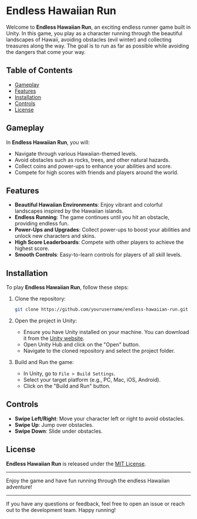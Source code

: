 # Endless Hawaiian Run

Welcome to **Endless Hawaiian Run**, an exciting endless runner game built in Unity. In this game, you play as a character running through the beautiful landscapes of Hawaii, avoiding obstacles (evil winter) and collecting treasures along the way. The goal is to run as far as possible while avoiding the dangers that come your way.

## Table of Contents

- [Gameplay](#gameplay)
- [Features](#features)
- [Installation](#installation)
- [Controls](#controls)
- [License](#license)

## Gameplay

In **Endless Hawaiian Run**, you will:
- Navigate through various Hawaiian-themed levels.
- Avoid obstacles such as rocks, trees, and other natural hazards.
- Collect coins and power-ups to enhance your abilities and score.
- Compete for high scores with friends and players around the world.

## Features

- **Beautiful Hawaiian Environments**: Enjoy vibrant and colorful landscapes inspired by the Hawaiian islands.
- **Endless Running**: The game continues until you hit an obstacle, providing endless fun.
- **Power-Ups and Upgrades**: Collect power-ups to boost your abilities and unlock new characters and skins.
- **High Score Leaderboards**: Compete with other players to achieve the highest score.
- **Smooth Controls**: Easy-to-learn controls for players of all skill levels.

## Installation

To play **Endless Hawaiian Run**, follow these steps:

1. Clone the repository:
   ```sh
   git clone https://github.com/yourusername/endless-hawaiian-run.git
   ```
2. Open the project in Unity:
   - Ensure you have Unity installed on your machine. You can download it from the [Unity website](https://unity.com/).
   - Open Unity Hub and click on the "Open" button.
   - Navigate to the cloned repository and select the project folder.

3. Build and Run the game:
   - In Unity, go to `File > Build Settings`.
   - Select your target platform (e.g., PC, Mac, iOS, Android).
   - Click on the "Build and Run" button.

## Controls

- **Swipe Left/Right**: Move your character left or right to avoid obstacles.
- **Swipe Up**: Jump over obstacles.
- **Swipe Down**: Slide under obstacles.


## License

**Endless Hawaiian Run** is released under the [MIT License](LICENSE).

---

Enjoy the game and have fun running through the endless Hawaiian adventure!

---

If you have any questions or feedback, feel free to open an issue or reach out to the development team. Happy running!
